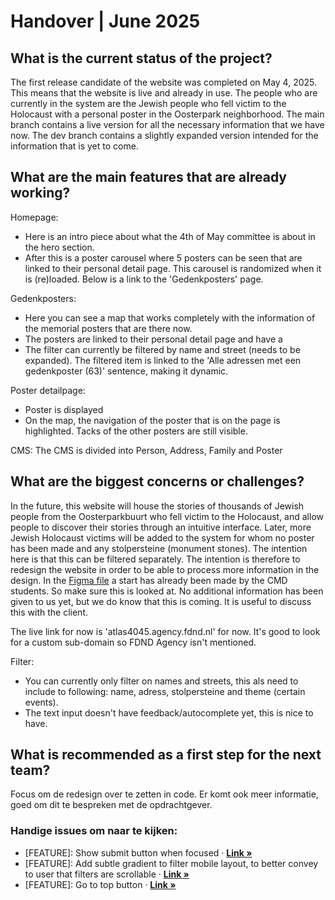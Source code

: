 # Handover | June 2025

## What is the current status of the project?
The first release candidate of the website was completed on May 4, 2025.
This means that the website is live and already in use.
The people who are currently in the system are the Jewish people who fell victim to the Holocaust with a personal poster in the Oosterpark neighborhood.
The main branch contains a live version for all the necessary information that we have now.
The dev branch contains a slightly expanded version intended for the information that is yet to come.

## What are the main features that are already working?
Homepage: 
- Here is an intro piece about what the 4th of May committee is about in the hero section.
- After this is a poster carousel where 5 posters can be seen that are linked to their personal detail page.
This carousel is randomized when it is (re)loaded. Below is a link to the 'Gedenkposters' page.

Gedenkposters:
- Here you can see a map that works completely with the information of the memorial posters that are there now.
- The posters are linked to their personal detail page and have a
- The filter can currently be filtered by name and street (needs to be expanded). The filtered item is linked to the 'Alle adressen met een gedenkposter (63)' sentence, making it dynamic.

Poster detailpage: 
- Poster is displayed
- On the map, the navigation of the poster that is on the page is highlighted. Tacks of the other posters are still visible.

<!--
Branches:
insert welke branches goed zijn om naar te kijken
-->

CMS: 
The CMS is divided into Person, Address, Family and Poster

## What are the biggest concerns or challenges?
In the future, this website will house the stories of thousands of Jewish people from the Oosterparkbuurt who fell victim to the Holocaust,
and allow people to discover their stories through an intuitive interface.
Later, more Jewish Holocaust victims will be added to the system for whom no poster has been made and any stolpersteine ​​(monument stones).
The intention here is that this can be filtered separately.
The intention is therefore to redesign the website in order to be able to process more information in the design.
In the [Figma file](https://www.figma.com/design/bHh40tuxL1RjtEcWVJpZjF/Atlas-40-45?node-id=0-1&t=EaUPwnSQPBKCCWbI-1) a start has already been made by the CMD students.
So make sure this is looked at. No additional information has been given to us yet, but we do know that this is coming.
It is useful to discuss this with the client.

The live link for now is 'atlas4045.agency.fdnd.nl' for now. It's good to look for a custom sub-domain so FDND Agency isn't mentioned.

Filter:
- You can currently only filter on names and streets, this als need to include to following: name, adress, stolpersteine and theme (certain events).
- The text input doesn't have feedback/autocomplete yet, this is nice to have.


## What is recommended as a first step for the next team?
Focus om de redesign over te zetten in code.
Er komt ook meer informatie, goed om dit te bespreken met de opdrachtgever.

<!--
Branches:
insert welke branches goed zijn om naar te kijken
-->

### Handige issues om naar te kijken:
- [FEATURE]: Show submit button when focused · <a href="https://github.com/fdnd-agency/atlas4045/issues/299"><strong>Link »</strong></a>
- [FEATURE]: Add subtle gradient to filter mobile layout, to better convey to user that filters are scrollable · <a href="https://github.com/fdnd-agency/atlas4045/issues/298"><strong>Link »</strong></a>
- [FEATURE]: Go to top button · <a href="https://github.com/fdnd-agency/atlas4045/issues/297"><strong>Link »</strong></a>

